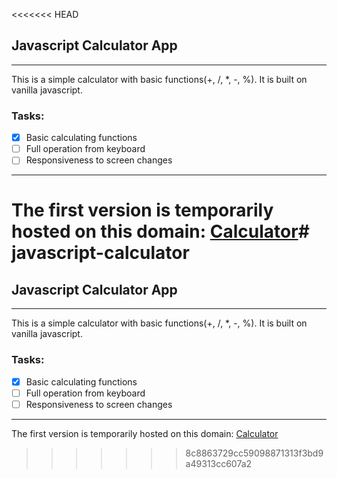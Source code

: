 <<<<<<< HEAD
## Javascript Calculator App
___
This is a simple calculator with basic functions(+, /, *, -, %).
It is built on vanilla javascript.
### Tasks:
* [x] Basic calculating functions
* [ ] Full operation from keyboard
* [ ] Responsiveness to screen changes
___
The first version is temporarily hosted on this domain:
[Calculator](https://monumental-croquembouche-a85612.netlify.app/)# javascript-calculator
=======
## Javascript Calculator App
___
This is a simple calculator with basic functions(+, /, *, -, %).
It is built on vanilla javascript.
### Tasks:
* [x] Basic calculating functions
* [ ] Full operation from keyboard
* [ ] Responsiveness to screen changes
___
The first version is temporarily hosted on this domain:
[Calculator](https://monumental-croquembouche-a85612.netlify.app/) 
>>>>>>> 8c8863729cc59098871313f3bd9a49313cc607a2

